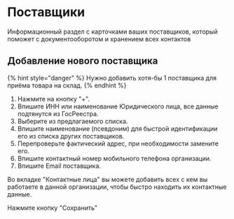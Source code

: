 # Поставщики

Информационный раздел с карточками ваших поставщиков, который поможет с документооборотом и хранением всех контактов

## Добавление нового поставщика

{% hint style="danger" %}
Нужно добавить хотя-бы 1 поставщика для приёма товара на склад.
{% endhint %}

1. Нажмите на кнопку "+".
2. Впишите ИНН или наименование Юридического лица, все данные подтянутся из ГосРеестра.
3. Выберите из предлагаемого списка.
4. Впишите наименование (псевдоним) для быстрой идентификации его из списка других поставщиков.
5. Перепроверьте фактический адрес, при необходимости замените его.
6. Впишите контактный номер мобильного телефона организации.
7. Впишите Email поставщика.

Во вкладке "Контактные лица" вы можете добавить всех с кем вы работаете в данной организации, чтобы быстро находить их контактные данные.

Нажмите кнопку "Сохранить"
